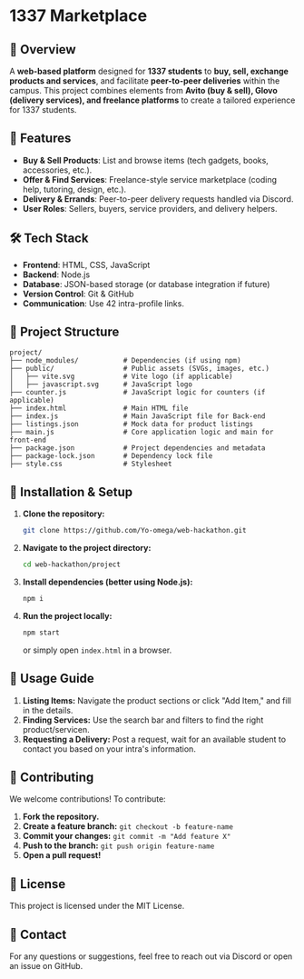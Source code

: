  # 1337 Marketplace

## 📌 Overview
A **web-based platform** designed for **1337 students** to **buy, sell, exchange products and services**, and facilitate **peer-to-peer deliveries** within the campus. This project combines elements from **Avito (buy & sell), Glovo (delivery services), and freelance platforms** to create a tailored experience for 1337 students.

## 🚀 Features
- **Buy & Sell Products**: List and browse items (tech gadgets, books, accessories, etc.).
- **Offer & Find Services**: Freelance-style service marketplace (coding help, tutoring, design, etc.).
- **Delivery & Errands**: Peer-to-peer delivery requests handled via Discord.
- **User Roles**: Sellers, buyers, service providers, and delivery helpers.

## 🛠️ Tech Stack
- **Frontend**: HTML, CSS, JavaScript
- **Backend**: Node.js
- **Database**: JSON-based storage (or database integration if future)
- **Version Control**: Git & GitHub
- **Communication**: Use 42 intra-profile links.

## 📂 Project Structure
```
project/
├── node_modules/           # Dependencies (if using npm)
├── public/                 # Public assets (SVGs, images, etc.)
│   ├── vite.svg            # Vite logo (if applicable)
│   ├── javascript.svg      # JavaScript logo
├── counter.js              # JavaScript logic for counters (if applicable)
├── index.html              # Main HTML file
├── index.js                # Main JavaScript file for Back-end
├── listings.json           # Mock data for product listings
├── main.js                 # Core application logic and main for front-end
├── package.json            # Project dependencies and metadata
├── package-lock.json       # Dependency lock file
├── style.css               # Stylesheet
```

## 🔧 Installation & Setup
1. **Clone the repository:**
   ```bash
   git clone https://github.com/Yo-omega/web-hackathon.git
   ```
2. **Navigate to the project directory:**
   ```bash
   cd web-hackathon/project
   ```
3. **Install dependencies (better using Node.js):**
   ```bash
   npm i
   ```
4. **Run the project locally:**
   ```bash
   npm start
   ```
   or simply open `index.html` in a browser.

## 📜 Usage Guide
1. **Listing Items:** Navigate the product sections or click "Add Item," and fill in the details.
2. **Finding Services:** Use the search bar and filters to find the right product/servicen.
3. **Requesting a Delivery:** Post a request, wait for an available student to contact you based on your intra's information.

## 🤝 Contributing
We welcome contributions! To contribute:
1. **Fork the repository.**
2. **Create a feature branch:** `git checkout -b feature-name`
3. **Commit your changes:** `git commit -m "Add feature X"`
4. **Push to the branch:** `git push origin feature-name`
5. **Open a pull request!**

## 📄 License
This project is licensed under the MIT License.

## 📧 Contact
For any questions or suggestions, feel free to reach out via Discord or open an issue on GitHub.

